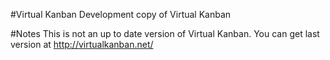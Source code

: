 #Virtual Kanban
Development copy of Virtual Kanban

#Notes
This is not an up to date version of Virtual Kanban. You can get last version at  http://virtualkanban.net/




